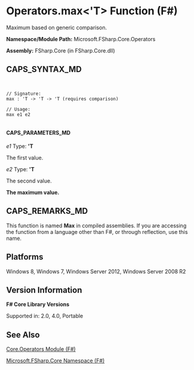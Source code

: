 # Operators.max<'T> Function (F#)

Maximum based on generic comparison.

**Namespace/Module Path:** Microsoft.FSharp.Core.Operators

**Assembly:** FSharp.Core (in FSharp.Core.dll)


## CAPS_SYNTAX_MD



```


// Signature:
max : 'T -> 'T -> 'T (requires comparison)

// Usage:
max e1 e2


```



#### CAPS_PARAMETERS_MD
*e1*
Type: **'T**


The first value.


*e2*
Type: **'T**


The second value.



**The maximum value.**
## CAPS_REMARKS_MD
This function is named **Max** in compiled assemblies. If you are accessing the function from a language other than F#, or through reflection, use this name.


## Platforms
Windows 8, Windows 7, Windows Server 2012, Windows Server 2008 R2


## Version Information
**F# Core Library Versions**

Supported in: 2.0, 4.0, Portable




## See Also
[Core.Operators Module &#40;F&#35;&#41;](Core.Operators+Module+%28F%23%29.md)

[Microsoft.FSharp.Core Namespace &#40;F&#35;&#41;](Microsoft.FSharp.Core+Namespace+%28F%23%29.md)

